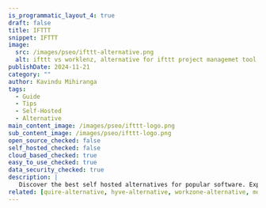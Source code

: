 ```yaml
---
is_programmatic_layout_4: true
draft: false
title: IFTTT
snippet: IFTTT
image:
  src: /images/pseo/ifttt-alternative.png
  alt: ifttt vs worklenz, alternative for ifttt project managemet tool, task management, resource management, productivity, self-hosted
publishDate: 2024-11-21
category: ""
author: Kavindu Mihiranga
tags:
  - Guide
  - Tips
  - Self-Hosted
  - Alternative
main_content_image: /images/pseo/ifttt-logo.png
sub_content_image: /images/pseo/ifttt-logo.png
open_source_checked: false
self_hosted_checked: false
cloud_based_checked: true
easy_to_use_checked: true
data_security_checked: true
description: |
   Discover the best self hosted alternatives for popular software. Explore our comprehensive guides and find the perfect solution for your needs today.
related: [quire-alternative, hyve-alternative, workzone-alternative, mondaycom-alternative]
---
```

